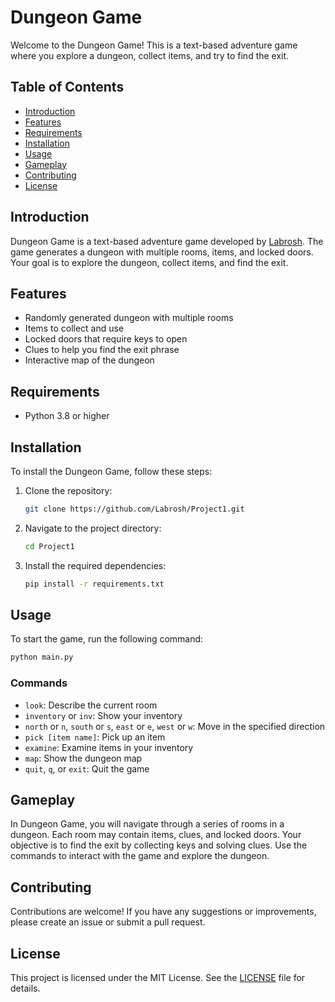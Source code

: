 # Dungeon Game

Welcome to the Dungeon Game! This is a text-based adventure game where you explore a dungeon, collect items, and try to find the exit.

## Table of Contents

- [Introduction](#introduction)
- [Features](#features)
- [Requirements](#requirements)
- [Installation](#installation)
- [Usage](#usage)
- [Gameplay](#gameplay)
- [Contributing](#contributing)
- [License](#license)

## Introduction

Dungeon Game is a text-based adventure game developed by [Labrosh](https://github.com/Labrosh). The game generates a dungeon with multiple rooms, items, and locked doors. Your goal is to explore the dungeon, collect items, and find the exit.

## Features

- Randomly generated dungeon with multiple rooms
- Items to collect and use
- Locked doors that require keys to open
- Clues to help you find the exit phrase
- Interactive map of the dungeon

## Requirements

- Python 3.8 or higher

## Installation

To install the Dungeon Game, follow these steps:

1. Clone the repository:
    ```sh
    git clone https://github.com/Labrosh/Project1.git
    ```
2. Navigate to the project directory:
    ```sh
    cd Project1
    ```
3. Install the required dependencies:
    ```sh
    pip install -r requirements.txt
    ```

## Usage

To start the game, run the following command:
```sh
python main.py
```

### Commands

- `look`: Describe the current room
- `inventory` or `inv`: Show your inventory
- `north` or `n`, `south` or `s`, `east` or `e`, `west` or `w`: Move in the specified direction
- `pick [item name]`: Pick up an item
- `examine`: Examine items in your inventory
- `map`: Show the dungeon map
- `quit`, `q`, or `exit`: Quit the game

## Gameplay

In Dungeon Game, you will navigate through a series of rooms in a dungeon. Each room may contain items, clues, and locked doors. Your objective is to find the exit by collecting keys and solving clues. Use the commands to interact with the game and explore the dungeon.

## Contributing

Contributions are welcome! If you have any suggestions or improvements, please create an issue or submit a pull request.

## License

This project is licensed under the MIT License. See the [LICENSE](LICENSE) file for details.
